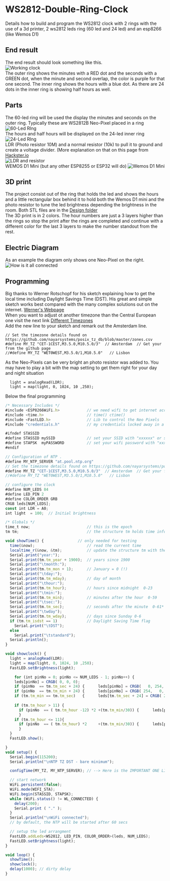 # WS2812-Double-Ring-Clock
Details how to build and program the WS2812 clock with 2 rings with the use of a 3d printer, 2 ws2812 leds ring (60 led and 24 led) and an esp8266 (like Wemos D1)

## End result
The end result should look something like this.  
![Working clock](https://github.com/Roukie686868/WS2812-Double-Ring-Clock/blob/main/Pictures/60Led%20Clock%20(Custom).jpg)  
The outer ring shows the minutes with a RED dot and the seconds with a GREEN dot, when the minute and second overlap, the color is purple for that one second. The inner ring shows the hours with a blue dot. As there are 24 dots in the inner ring is showing half hours as well.

## Parts
The 60-led ring will be used the display the minutes and seconds on the outer ring. Typically these are WS2812B Neo-Pixel placed in a ring  
![60-Led RIng](https://github.com/Roukie686868/WS2812-Double-Ring-Clock/blob/main/Pictures/WS2812%20Ring60%20small.png)  
The hours and half hours will be displayed on the 24-led inner ring  
![24-Led RIng](https://github.com/Roukie686868/WS2812-Double-Ring-Clock/blob/main/Pictures/WS2812%20Ring24%20small.png)  
LDR (Photo resistor 10M) and a normal resistor (10k) to pull it to ground and create a voltage divider. (More explanation on that on this page from [Hackster.io](https://www.hackster.io/najad/ldr-with-arduino-51d709)  
![LDR and resistor](https://github.com/Roukie686868/WS2812-Double-Ring-Clock/blob/main/Pictures/LDR_Resitor.png)  
WEMOS D1 Mini (but any other ESP8255 or ESP32 will do)
![Wemos D1 Mini](https://github.com/Roukie686868/WS2812-Double-Ring-Clock/blob/main/Pictures/WemosD1MiniFrontandBack%20(Custom).png)  

## 3D print
The project consist out of the ring that holds the led and shows the hours and a little rectangular box behind it to hold both the Wemos D1 mini and the photo resistor to tune the led brightness depending the brightness in the room.
Both STL files are in the [Design folder](https://github.com/Roukie686868/WS2812-Double-Ring-Clock/tree/main/DesignFiles)  
The 3D print is in 2 colors. The hour numbers are just a 3 layers higher than the rings so stop the print after the rings are completed and continue with a different color for the last 3 layers to make the number standout from the rest.

## Electric Diagram
As an example the diagram only shows one Neo-Pixel on the right.
![How is it all connected](https://github.com/Roukie686868/WS2812-Double-Ring-Clock/blob/main/Pictures/Breadboard_design%20(Custom).png)  

## Programming
Big thanks to Werner Rotschopf for his sketch explaining how to get the local time including Daylight Savings Time (DST). His great and simple sketch works best compared with the many complex solutions out on the internet. [Werner's Webpage](https://werner.rothschopf.net/202011_arduino_esp8266_ntp_en.htm)  
When you want to adjust ot another timezone than the Central European one visit the next link 
[Different Timezones](https://github.com/nayarsystems/posix_tz_db/blob/master/zones.csv)  
Add the new line to your sketch and remark out the Amsterdam line.
```
// Set the timezone details found on https://github.com/nayarsystems/posix_tz_db/blob/master/zones.csv
#define MY_TZ "CET-1CEST,M3.5.0,M10.5.0/3"  // Amsterdam  // Get your from the github page
//#define MY_TZ "WET0WEST,M3.5.0/1,M10.5.0"   // Lisbon
```

As the Neo-Pixels can be very bright an photo resistor was added to. You may have to play a bit with the map setting to get them right for your day and night situation
```
  light = analogRead(LDR);
  light = map(light, 0, 1024, 10 ,250);
```

Below the final programming
```javascript {.line-numbers}
/* Necessary Includes */
#include <ESP8266WiFi.h>            // we need wifi to get internet access
#include <time.h>                   // time() ctime()
#include <FastLED.h>                // Lib to control the Neo Pixels
#include "credentials.h"            // my credentials locked away in a different file

#ifndef STASSID
#define STASSID mySSID              // set your SSID with "xxxxxx" or store them in the credintials.h file
#define STAPSK  myPASSWORD          // set your wifi password with "xxxxxxx" or store them in the credintials.h file
#endif

// Configuration of NTP .
#define MY_NTP_SERVER "at.pool.ntp.org"           
// Set the timezone details found on https://github.com/nayarsystems/posix_tz_db/blob/master/zones.csv
#define MY_TZ "CET-1CEST,M3.5.0,M10.5.0/3"  // Amsterdam  // Get your from the github page
//#define MY_TZ "WET0WEST,M3.5.0/1,M10.5.0"   // Lisbon

// configure the clock
#define NUM_LEDS 84
#define LED_PIN 2
#define COLOR_ORDER GRB
CRGB leds[NUM_LEDS];
const int LDR = A0;
int light  = 100;  // Initial brightness

/* Globals */
time_t now;                         // this is the epoch
tm tm;                              // the structure tm holds time information in a more convenient way

void showTime() {               // only needed for testing
  time(&now);                       // read the current time
  localtime_r(&now, &tm);           // update the structure tm with the current time
  Serial.print("year:");
  Serial.print(tm.tm_year + 1900);  // years since 1900
  Serial.print("\tmonth:");
  Serial.print(tm.tm_mon + 1);      // January = 0 (!)
  Serial.print("\tday:");
  Serial.print(tm.tm_mday);         // day of month
  Serial.print("\thour:");
  Serial.print(tm.tm_hour);         // hours since midnight  0-23
  Serial.print("\tmin:");
  Serial.print(tm.tm_min);          // minutes after the hour  0-59
  Serial.print("\tsec:");
  Serial.print(tm.tm_sec);          // seconds after the minute  0-61*
  Serial.print("\twday");
  Serial.print(tm.tm_wday);         // days since Sunday 0-6
  if (tm.tm_isdst == 1)             // Daylight Saving Time flag
    Serial.print("\tDST");
  else
    Serial.print("\tstandard");
  Serial.println();
}

void showclock() {
  light = analogRead(LDR);
  light = map(light, 0, 1024, 10 ,250);
  FastLED.setBrightness(light);

    for (int pinNo = 0; pinNo <= NUM_LEDS - 1; pinNo++) {
    leds[pinNo] = CRGB( 0, 0, 0);
    if (pinNo  == tm.tm_sec + 24) {      leds[pinNo] = CRGB(   0, 254,   0);  }
    if (pinNo  == tm.tm_min + 24) {      leds[pinNo] = CRGB( 254,   0,   0);  }
    if (tm.tm_min == tm.tm_sec)   {      leds[tm.tm_sec + 24] = CRGB( 254 ,  0, 254); }
    
    if (tm.tm_hour > 11) {
      if (pinNo  == ( tm.tm_hour -12) *2 +(tm.tm_min/30)) {      leds[pinNo] = CRGB(   0,   0, 254);  }
      }
    if (tm.tm_hour <= 11){
      if (pinNo  == ( tm.tm_hour) *2     +(tm.tm_min/30)) {      leds[pinNo] = CRGB(   0,   0, 254);  }
      }
  }
  FastLED.show();

}
void setup() {
  Serial.begin(115200);
  Serial.println("\nNTP TZ DST - bare minimum");

  configTime(MY_TZ, MY_NTP_SERVER); // --> Here is the IMPORTANT ONE LINER needed in your sketch!

  // start network
  WiFi.persistent(false);
  WiFi.mode(WIFI_STA);
  WiFi.begin(STASSID, STAPSK);
  while (WiFi.status() != WL_CONNECTED) {
    delay(200);
    Serial.print ( "." );
  }
  Serial.println("\nWiFi connected");
  // by default, the NTP will be started after 60 secs

  // setup the led arrangment
  FastLED.addLeds<WS2812, LED_PIN, COLOR_ORDER>(leds, NUM_LEDS);
  FastLED.setBrightness(light);
}

void loop() {
  showTime();
  showclock();
  delay(1000); // dirty delay
}
```

